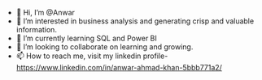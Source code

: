 - 👋 Hi, I’m @Anwar
- 👀 I’m interested in business analysis and generating crisp and valuable information.
- 🌱 I’m currently learning SQL and Power BI 
- 💞️ I’m looking to collaborate on learning and growing.
- 📫 How to reach me, visit my linkedin profile-https://www.linkedin.com/in/anwar-ahmad-khan-5bbb771a2/

<!---
anwar07khan/anwar07khan is a ✨ special ✨ repository because its `README.md` (this file) appears on your GitHub profile.
You can click the Preview link to take a look at your changes.
--->
